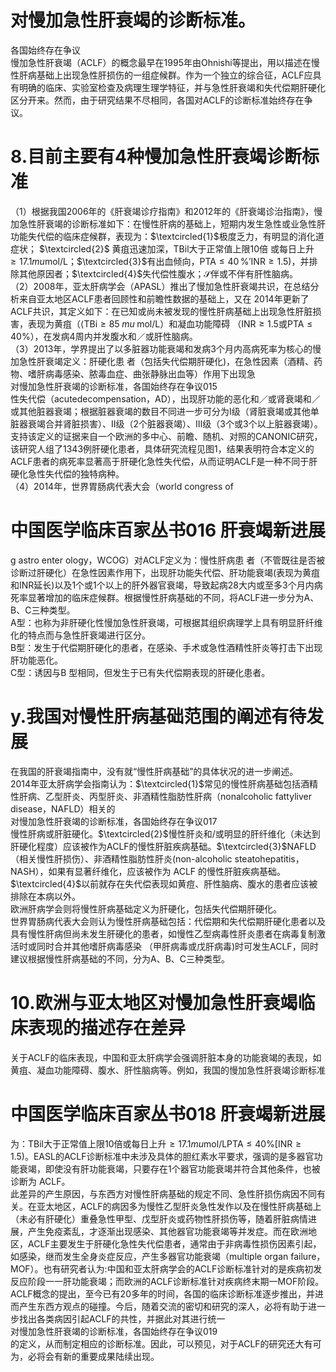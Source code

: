 # 对慢加急性肝衰竭的诊断标准。  
各国始终存在争议  
慢加急性肝衰竭（ACLF）的概念最早在1995年由Ohnishi等提出，用以描述在慢性肝病基础上出现急性肝损伤的一组症候群。作为一个独立的综合征，ACLF应具有明确的临床、实验室检查及病理生理学特征，并与急性肝衰竭和失代偿期肝硬化区分开来。然而，由于研究结果不尽相同，各国对ACLF的诊断标准始终存在争议。  
# 8.目前主要有4种慢加急性肝衰竭诊断标准  
（1）根据我国2006年的《肝衰竭诊疗指南》和2012年的《肝衰竭诊治指南》，慢加急性肝衰竭的诊断标准如下：在慢性肝病的基础上，短期内发生急性或业急性肝功能失代偿的临床症候群，表现为：$\textcircled{1}$极度乏力，有明显的消化道症状； $\textcircled{2}$ 黄疽迅速加深，TBil大于正常值上限10倍 或每日上升$\geqslant17.1mu\mathrm{mol}/\mathrm{L}$；$\textcircled{3}$有出血倾向，$\mathrm{PTA}\leqslant40\,\%$$\mathrm{'INR}\geqslant1.5\big)$，并排除其他原因者；$\textcircled{4}$失代偿性腹水；$\mathcal{S}$伴或不伴有肝性脑病。  
（2）2008年，亚太肝病学会（APASL）推出了慢加急性肝衰竭共识，在总结分析来自亚太地区ACLF患者回顾性和前瞻性数据的基础上，又在 2014年更新了ACLF共识，其定义如下：在已知或尚未被发现的慢性肝病基础上出现急性肝脏损害，表现为黄疽（$\langle\mathrm{TBi}\geqslant85\;mu\;\mathrm{mol}/\mathrm{L}$）和凝血功能障碍 （$\mathrm{INR}\geqslant1.5$或$\mathrm{PTA}\leqslant40\%$），在发病4周内并发腹水和／或肝性脑病。  
（3）2013年，学界提出了以多脏器功能衰竭和发病3个月内高病死率为核心的慢加急性肝衰竭定义：肝硬化患 者（包括失代偿期肝硬化)，在急性因素（酒精、药物、嗜肝病毒感染、脓毒血症、曲张静脉出血等）作用下出现急  
对慢加急性肝衰竭的诊断标准，各国始终存在争议015  
性失代偿（acutedecompensation，AD），出现肝功能的恶化和／或肾衰竭和／或其他脏器衰竭；根据脏器衰竭的数目不同进一步可分为I级（肾脏衰竭或其他单脏器衰竭合并肾脏损害）、Ⅱ级（2个脏器衰竭）、Ⅲ级（3个或3个以上脏器衰竭）。支持该定义的证据来自一个欧洲的多中心、前瞻、随机、对照的CANONIC研究，该研究人组了1343例肝硬化患者，具体研究流程见图1，结果表明符合本定义的ACLF患者的病死率显著高于肝硬化急性失代偿，从而证明ACLF是一种不同于肝硬化急性失代偿的独特病种。  
（4）2014年，世界胃肠病代表大会（world congress of  
# 中国医学临床百家丛书016 肝衰竭新进展  
g astro enter ology，WCOG）对ACLF定义为：慢性肝病患 者（不管既往是否被诊断过肝硬化）在急性因素作用下，出现肝功能失代偿、肝功能衰竭(表现为黄疽和INR延长)以及1个或1个以上的肝外器官衰竭，导致起病28大内或至多3个月内病死率显著增加的临床症候群。根据慢性肝病基础的不同，将ACLF进一步分为A、B、C三种类型。  
A型：也称为非肝硬化性慢加急性肝衰竭，可根据其组织病理学上具有明显肝纤维化的特点而与急性肝衰竭进行区分。  
B型：发生于代偿期肝硬化的患者，在感染、手术或急性酒精性肝炎等打击下出现肝功能恶化。  
C型：诱因与B 型相同，但发生于已有失代偿期表现的肝硬化患者。  
# y.我国对慢性肝病基础范围的阐述有待发展  
在我国的肝衰竭指南中，没有就“慢性肝病基础”的具体状况的进一步阐述。  
2014年亚太肝病学会指南认为：$\textcircled{1}$常见的慢性肝病基础包括酒精性肝病、乙型肝炎、丙型肝炎、非酒精性脂肪性肝病（nonalcoholic fattyliver disease，NAFLD）相关的  
对慢加急性肝衰竭的诊断标准，各国始终存在争议017  
慢性肝病或肝脏硬化。$\textcircled{2}$慢性肝炎和/或明显的肝纤维化（未达到肝硬化程度）应该被作为ACLF的慢性肝脏疾病基础。$\textcircled{3}$NAFLD（相关慢性肝损伤）、非酒精性脂肪性肝炎(non-alcoholic steatohepatitis，NASH），如果有显著纤维化，应该被作为 ACLF 的慢性肝脏疾病基础。$\textcircled{4}$以前就存在失代偿表现如黄痘、肝性脑病、腹水的患者应该被排除在本病以外。  
欧洲肝病学会则将慢性肝病基础定义为肝硬化，包括失代偿期肝硬化。  
世界胃肠病代表大会则认为慢性肝病基础包括：代偿期和失代偿期肝硬化患者以及具有慢性肝病但尚未发生肝硬化的患者，如慢性乙型病毒性肝炎患者在病毒复制激活时或同时合并其他嗜肝病毒感染 （甲肝病毒或戊肝病毒)时可发生ACLF，同时建议根据慢性肝病基础的不同，分为A、B、C三种类型。  
# 10.欧洲与亚太地区对慢加急性肝衰竭临床表现的描述存在差异  
关于ACLF的临床表现，中国和亚太肝病学会强调肝脏本身的功能衰竭的表现，如黄疽、凝血功能障碍、腹水、肝性脑病等。例如，我国的慢加急性肝衰竭诊断标准  
# 中国医学临床百家丛书018 肝衰竭新进展  
为：TBil大于正常值上限10倍或每日上升$\geqslant17.1mu\mathrm{mol}/\mathrm{L}$$\mathrm{PTA}\leqslant40\%$$[\mathrm{INR}\geqslant1.5)$。EASL的ACLF诊断标准中未涉及具体的胆红素水平要求，强调的是多器官功能衰竭，即使没有肝功能衰竭，只要存在1个器官功能衰竭并符合其他条件，也被诊断为 ACLF。  
此差异的产生原因，与东西方对慢性肝病基础的规定不同、急性肝损伤病因不同有关。在亚太地区，ACLF的病因多为慢性乙型肝炎急性发作以及在慢性肝病基础上（未必有肝硬化）重叠急性甲型、戊型肝炎或药物性肝损伤等，随着肝脏病情进展，产生免疫紊乱，才逐渐出现感染、其他器官功能衰竭等并发症。而在欧洲地区，ACLF主要发生于肝硬化急性失代偿患者，通常由于非病毒性损伤因素引起，如感染，继而发生全身炎症反应，产生多器官功能衰竭（multiple organ failure，MOF）。也有研究者认为:中国和亚太肝病学会的ACLF诊断标准针对的是疾病初发反应阶段一一肝功能衰竭；而欧洲的ACLF诊断标准针对疾病终末期一MOF阶段。  
ACLF概念的提出，至今已有20多年的时间，各国的临床诊断标准逐步推出，并进而产生东西方观点的碰撞。今后，随着交流的密切和研究的深人，必将有助于进一步找出各类病因引起ACLF的共性，并据此对其进行统一  
对慢加急性肝衰竭的诊断标准，各国始终存在争议019  
的定义，从而制定相应的诊断标准。因此，可以预见，对于ACLF的研究还大有可为，必将会有新的重要成果陆续出现。  
